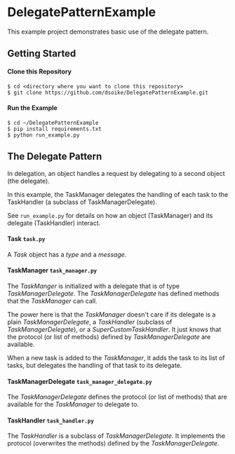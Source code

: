 # DelegatePatternExample

This example project demonstrates basic use of the delegate pattern.

## Getting Started

#### Clone this Repository

```
$ cd <directory where you want to clone this repository>
$ git clone https://github.com/dsoike/DelegatePatternExample.git
```

#### Run the Example

```
$ cd ~/DelegatePatternExample
$ pip install requirements.txt
$ python run_example.py
```

## The Delegate Pattern

In delegation, an object handles a request by delegating to a second object (the delegate).

In this example, the TaskManager delegates the handling of each task to the TaskHandler (a subclass of TaskManagerDelegate). 

See `run_example.py` for details on how an object (TaskManager) and its delegate (TaskHandler) interact.

#### Task `task.py`

A _Task_ object has a _type_ and a _message_. 

#### TaskManager `task_manager.py`

The _TaskManger_ is initialized with a delegate that is of type _TaskManagerDelegate_. The _TaskManagerDelegate_ has defined methods that the _TaskManager_ can call.

The power here is that the _TaskManager_ doesn't care if its delegate is a plain _TaskManagerDelegate_, a _TaskHandler_ (subclass of _TaskManagerDelegate_), or a _SuperCustomTaskHandler_. It just knows that the protocol (or list of methods) defined by _TaskManagerDelegate_ are available.

When a new task is added to the _TaskManager_, it adds the task to its list of tasks, but delegates the handling of that task to its delegate.

#### TaskManagerDelegate `task_manager_delegate.py`

The _TaskManagerDelegate_ defines the protocol (or list of methods) that are available for the _TaskManager_ to delegate to.

#### TaskHandler `task_handler.py`

The _TaskHandler_ is a subclass of _TaskManagerDelegate_. It implements the protocol (overwrites the methods) defined by the _TaskManagerDelegate_.